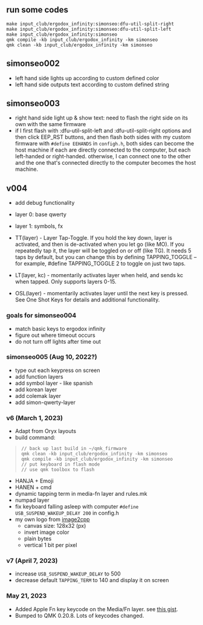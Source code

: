 ## run some codes
```
make input_club/ergodox_infinity:simonseo:dfu-util-split-right
make input_club/ergodox_infinity:simonseo:dfu-util-split-left
make input_club/ergodox_infinity:simonseo
qmk compile -kb input_club/ergodox_infinity -km simonseo
qmk clean -kb input_club/ergodox_infinity -km simonseo
```


## simonseo002
- left hand side lights up according to custom defined color
- left hand side outputs text according to custom defined string

## simonseo003
- right hand side light up & show text: need to flash the right side on its own with the same firmware
- if I first flash with :dfu-util-split-left and :dfu-util-split-right options and then click EEP_RST buttons, and then flash both sides with my custom firmware with `#define EEHANDS` in `configh.h`, both sides can become the host machine if each are directly connected to the computer, but each left-handed or right-handed. otherwise, I can connect one to the other and the one that's connected directly to the computer becomes the host machine.

## v004
- add debug functionality
- layer 0: base qwerty
- layer 1: symbols, fx

- TT(layer) - Layer Tap-Toggle. If you hold the key down, layer is activated, and then is de-activated when you let go (like MO). If you repeatedly tap it, the layer will be toggled on or off (like TG). It needs 5 taps by default, but you can change this by defining TAPPING_TOGGLE – for example, #define TAPPING_TOGGLE 2 to toggle on just two taps.
- LT(layer, kc) - momentarily activates layer when held, and sends kc when tapped. Only supports layers 0-15.
- OSL(layer) - momentarily activates layer until the next key is pressed. See One Shot Keys for details and additional functionality.


### goals for simonseo004
- match basic keys to ergodox infinity
- figure out where timeout occurs
- do not turn off lights after time out


### simonseo005 (Aug 10, 2022?)
- type out each keypress on screen
- add function layers
- add symbol layer - like spanish 
- add korean layer
- add colemak layer
- add simon-qwerty-layer

### v6 (March 1, 2023)
- Adapt from Oryx layouts
- build command:
> ```
> // back up last build in ~/qmk_firmware
> qmk clean -kb input_club/ergodox_infinity -km simonseo
> qmk compile -kb input_club/ergodox_infinity -km simonseo
> // put keyboard in flash mode
> // use qmk toolbox to flash
> ```
- HANJA + Emoji 
- HANEN + cmd
- dynamic tapping term in media-fn layer and rules.mk
- numpad layer
- fix keyboard falling asleep with computer `#define USB_SUSPEND_WAKEUP_DELAY 200` in config.h
- my own logo from [image2cpp](https://javl.github.io/image2cpp/)
    - canvas size: 128x32 (px)
    - invert image color
    - plain bytes
    - vertical 1 bit per pixel

### v7 (April 7, 2023)
- increase `USB_SUSPEND_WAKEUP_DELAY` to 500
- decrease default `TAPPING_TERM` to 140 and display it on screen

### May 21, 2023
- Added Apple Fn key keycode on the Media/Fn layer. see [this gist]([url](https://gist.github.com/fauxpark/010dcf5d6377c3a71ac98ce37414c6c4)).
- Bumped to QMK 0.20.8. Lots of keycodes changed.
